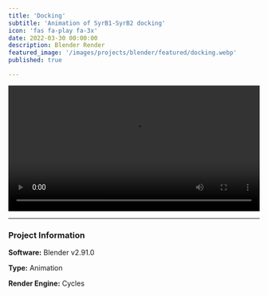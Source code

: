 ```yaml
---
title: 'Docking'
subtitle: 'Animation of SyrB1-SyrB2 docking'
icon: 'fas fa-play fa-3x'
date: 2022-03-30 00:00:00
description: Blender Render
featured_image: '/images/projects/blender/featured/docking.webp'
published: true

---
```


<video controls loop autoplay style="width: 100%; height: auto;">
    <source src="/images/projects/blender/full_size/docking.mp4" type="video/mp4">
</video>

---

### Project Information

**Software:** Blender v2.91.0

**Type:** Animation

**Render Engine:** Cycles
